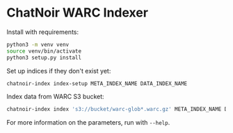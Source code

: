# ChatNoir WARC Indexer

Install with requirements:

```bash
python3 -m venv venv
source venv/bin/activate
python3 setup.py install
```

Set up indices if they don't exist yet:

```bash
chatnoir-index index-setup META_INDEX_NAME DATA_INDEX_NAME
```

Index data from WARC S3 bucket:

```bash
chatnoir-index index 's3://bucket/warc-glob*.warc.gz' META_INDEX_NAME DATA_INDEX_NAME ID_PREFIX
```

For more information on the parameters, run with `--help`.

